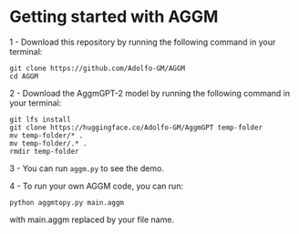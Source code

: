 # Getting started with AGGM

1 - Download this repository by running the following command in your terminal:

```
git clone https://github.com/Adolfo-GM/AGGM
cd AGGM
```

2 - Download the AggmGPT-2 model by running the following command in your terminal:

```
git lfs install
git clone https://huggingface.co/Adolfo-GM/AggmGPT temp-folder
mv temp-folder/* .
mv temp-folder/.* .  
rmdir temp-folder

```

3 - You can run ``` aggm.py ``` to see the demo.

4 - To run your own AGGM code, you can run:

 ``` 
 python aggmtopy.py main.aggm

 ``` 
 with main.aggm replaced by your file name.